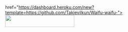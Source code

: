 href="https://dashboard.heroku.com/new?template=https://github.com/Takievilkun/Waifu-waifu-"> <img src="https://img.shields.io/badge/Deploy%20On%20Heroku-black?style=for-the-badge&logo=heroku" width="220" height="38.45"/></a></p>

